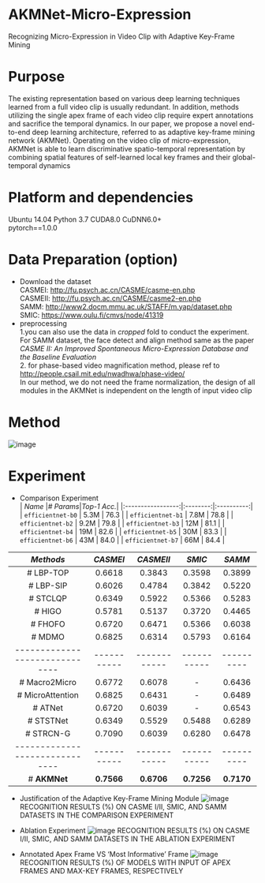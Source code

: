 # AKMNet-Micro-Expression
Recognizing Micro-Expression in Video Clip  with Adaptive Key-Frame Mining
# Purpose
  The existing representation based on various deep learning techniques learned from a full video clip is usually redundant. In addition, methods utilizing the single apex frame of each video clip require expert annotations and sacrifice the temporal dynamics. In our paper, we propose a novel end-to-end deep learning architecture, referred to as adaptive key-frame mining network (AKMNet). Operating on the video clip of micro-expression, AKMNet is able to learn discriminative spatio-temporal representation by combining spatial features of self-learned local key frames and their global-temporal dynamics  



# Platform and dependencies
Ubuntu 14.04  Python 3.7  CUDA8.0 CuDNN6.0+  
pytorch==1.0.0  

# Data Preparation (option)
* Download the dataset  
  CASMEI: http://fu.psych.ac.cn/CASME/casme-en.php   
  CASMEII: http://fu.psych.ac.cn/CASME/casme2-en.php  
  SAMM: http://www2.docm.mmu.ac.uk/STAFF/m.yap/dataset.php  
  SMIC: https://www.oulu.fi/cmvs/node/41319  
* preprocessing  
  1.you can also use the data in *cropped* fold to conduct the experiment. For SAMM dataset, the face detect and align method same as the paper *CASME II: An Improved Spontaneous Micro-Expression Database and the Baseline Evaluation*  
  2. for phase-based video magnification method, please ref to http://people.csail.mit.edu/nwadhwa/phase-video/  
  In our method, we do not need the frame normalization, the design of all modules in the AKMNet is independent on the length of input video clip  

# Method
![image](https://github.com/Trunpm/AKMNet-Micro-Expression/blob/main/docs/module.jpg)  

# Experiment
* Comparison Experiment  
|    *Name*         |*# Params*|*Top-1 Acc.*|
|:-----------------:|:--------:|:----------:|
| `efficientnet-b0` |   5.3M   |    76.3    |
| `efficientnet-b1` |   7.8M   |    78.8    |
| `efficientnet-b2` |   9.2M   |    79.8    |
| `efficientnet-b3` |    12M   |    81.1    |
| `efficientnet-b4` |    19M   |    82.6    |
| `efficientnet-b5` |    30M   |    83.3    |
| `efficientnet-b6` |    43M   |    84.0    |
| `efficientnet-b7` |    66M   |    84.4    |

|    *Methods*         |*CASMEI*|*CASMEII*|*SMIC*|*SAMM*|
|:-----------------:|:--------:|:----------:|:----------:|:----------:|
| # LBP-TOP                     |   0.6618  |   0.3843   |   0.3598  |  0.3899  |
| # LBP-SIP                    |   0.6026  |   0.4784   |   0.3842  |  0.5220  |
| # STCLQP                     |   0.6349  |   0.5922   |   0.5366  |  0.5283  |
| # HIGO                       |   0.5781  |   0.5137   |   0.3720  |  0.4465  |
| # FHOFO                      |   0.6720  |   0.6471   |   0.5366  |  0.6038  |
| # MDMO                       |   0.6825  |   0.6314   |   0.5793  |  0.6164  |
|------------------------------|-----------|------------|-----------|----------|
| # Macro2Micro                |   0.6772  |   0.6078   |     -     |  0.6436  |
| # MicroAttention             |   0.6825  |   0.6431   |     -     |  0.6489  |
| # ATNet                      |   0.6720  |   0.6039   |     -     |  0.6543  |
| # STSTNet                    |   0.6349  |   0.5529   |   0.5488  |  0.6289  |
| # STRCN-G                    |   0.7090  |   0.6039   |   0.6280  |  0.6478  |
|------------------------------|-----------|------------|-----------|----------|
| # **AKMNet**                 |**0.7566** |**0.6706**  |**0.7256** |**0.7170**|

* Justification of the Adaptive Key-Frame Mining Module
  ![image](https://github.com/Trunpm/AKMNet-Micro-Expression/blob/main/docs/Table_IV.jpg) 
  RECOGNITION RESULTS (%) ON CASME I/II, SMIC, AND SAMM DATASETS IN THE COMPARISON EXPERIMENT

* Ablation Experiment
  ![image](https://github.com/Trunpm/AKMNet-Micro-Expression/blob/main/docs/Table_V.jpg) 
  RECOGNITION RESULTS (%) ON CASME I/II, SMIC, AND SAMM DATASETS IN THE ABLATION EXPERIMENT

* Annotated Apex Frame VS ‘Most Informative’ Frame
  ![image](https://github.com/Trunpm/AKMNet-Micro-Expression/blob/main/docs/Table_VII.jpg) 
  RECOGNITION RESULTS (%) OF MODELS WITH INPUT OF APEX  FRAMES AND MAX-KEY FRAMES, RESPECTIVELY

